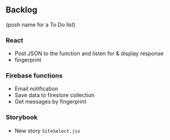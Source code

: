## Backlog

(posh name for a To Do list)

### React

- Post JSON to the function and listen for & display response
- fingerprint

### Firebase functions

- Email notification
- Save data to firestore collection
- Get messages by fingerprint

### Storybook

- New story `SiteSelect.jsx`
